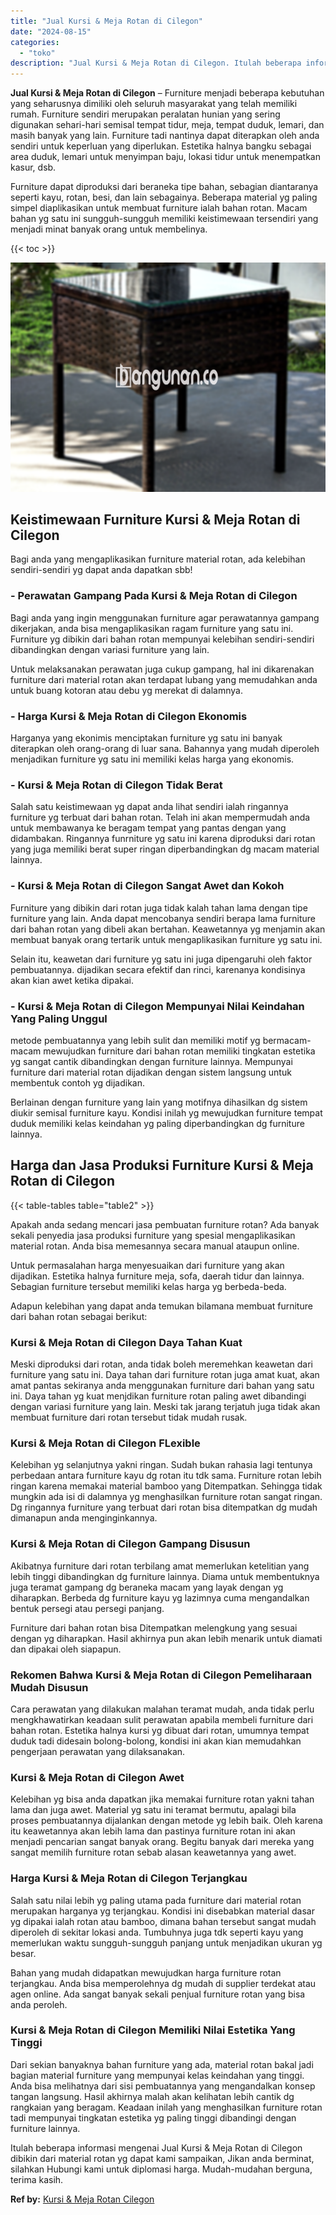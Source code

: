 ```yaml
---
title: "Jual Kursi & Meja Rotan di Cilegon"
date: "2024-08-15"
categories: 
  - "toko"
description: "Jual Kursi & Meja Rotan di Cilegon. Itulah beberapa informasi mengenai Jual Kursi & Meja Rotan di Cilegon dibikin dari material rotan yg dapat kami sampaikan..."
---
```


**Jual Kursi & Meja Rotan di Cilegon** – Furniture menjadi beberapa kebutuhan yang seharusnya dimiliki oleh seluruh masyarakat yang telah memiliki rumah. Furniture sendiri merupakan peralatan hunian yang sering digunakan sehari-hari semisal tempat tidur, meja, tempat duduk, lemari, dan masih banyak yang lain. Furniture tadi nantinya dapat diterapkan oleh anda sendiri untuk keperluan yang diperlukan. Estetika halnya bangku sebagai area duduk, lemari untuk menyimpan baju, lokasi tidur untuk menempatkan kasur, dsb.

Furniture dapat diproduksi dari beraneka tipe bahan, sebagian diantaranya seperti kayu, rotan, besi, dan lain sebagainya. Beberapa material yg paling simpel diaplikasikan untuk membuat furniture ialah bahan rotan. Macam bahan yg satu ini sungguh-sungguh memiliki keistimewaan tersendiri yang menjadi minat banyak orang untuk membelinya.

{{< toc >}}

![Jual Kursi & Meja Rotan di Cilegon](/images/kursi-meja-rotan-murah04.png)

## Keistimewaan Furniture Kursi & Meja Rotan di Cilegon

Bagi anda yang mengaplikasikan furniture material rotan, ada kelebihan sendiri-sendiri yg dapat anda dapatkan sbb!

### \- Perawatan Gampang Pada Kursi & Meja Rotan di Cilegon

Bagi anda yang ingin menggunakan furniture agar perawatannya gampang dikerjakan, anda bisa mengaplikasikan ragam furniture yang satu ini. Furniture yg dibikin dari bahan rotan mempunyai kelebihan sendiri-sendiri dibandingkan dengan variasi furniture yang lain.

Untuk melaksanakan perawatan juga cukup gampang, hal ini dikarenakan furniture dari material rotan akan terdapat lubang yang memudahkan anda untuk buang kotoran atau debu yg merekat di dalamnya.

### \- Harga Kursi & Meja Rotan di Cilegon Ekonomis

Harganya yang ekonimis menciptakan furniture yg satu ini banyak diterapkan oleh orang-orang di luar sana. Bahannya yang mudah diperoleh menjadikan furniture yg satu ini memiliki kelas harga yang ekonomis.

### \- Kursi & Meja Rotan di Cilegon Tidak Berat

Salah satu keistimewaan yg dapat anda lihat sendiri ialah ringannya furniture yg terbuat dari bahan rotan. Telah ini akan mempermudah anda untuk membawanya ke beragam tempat yang pantas dengan yang didambakan. Ringannya funrniture yg satu ini karena diproduksi dari rotan yang juga memiliki berat super ringan diperbandingkan dg macam material lainnya.

### \- Kursi & Meja Rotan di Cilegon Sangat Awet dan Kokoh

Furniture yang dibikin dari rotan juga tidak kalah tahan lama dengan tipe furniture yang lain. Anda dapat mencobanya sendiri berapa lama furniture dari bahan rotan yang dibeli akan bertahan. Keawetannya yg menjamin akan membuat banyak orang tertarik untuk mengaplikasikan furniture yg satu ini.

Selain itu, keawetan dari furniture yg satu ini juga dipengaruhi oleh faktor pembuatannya. dijadikan secara efektif dan rinci, karenanya kondisinya akan kian awet ketika dipakai.

### \- Kursi & Meja Rotan di Cilegon Mempunyai Nilai Keindahan Yang Paling Unggul

metode pembuatannya yang lebih sulit dan memiliki motif yg bermacam-macam mewujudkan furniture dari bahan rotan memiliki tingkatan estetika yg sangat cantik dibandingkan dengan furniture lainnya. Mempunyai furniture dari material rotan dijadikan dengan sistem langsung untuk membentuk contoh yg dijadikan.

Berlainan dengan furniture yang lain yang motifnya dihasilkan dg sistem diukir semisal furniture kayu. Kondisi inilah yg mewujudkan furniture tempat duduk memiliki kelas keindahan yg paling diperbandingkan dg furniture lainnya.

## Harga dan Jasa Produksi Furniture Kursi & Meja Rotan di Cilegon

{{< table-tables table="table2" >}}

Apakah anda sedang mencari jasa pembuatan furniture rotan? Ada banyak sekali penyedia jasa produksi furniture yang spesial mengaplikasikan material rotan. Anda bisa memesannya secara manual ataupun online.

Untuk permasalahan harga menyesuaikan dari furniture yang akan dijadikan. Estetika halnya furniture meja, sofa, daerah tidur dan lainnya. Sebagian furniture tersebut memiliki kelas harga yg berbeda-beda.

Adapun kelebihan yang dapat anda temukan bilamana membuat furniture dari bahan rotan sebagai berikut:

### Kursi & Meja Rotan di Cilegon Daya Tahan Kuat

Meski diproduksi dari rotan, anda tidak boleh meremehkan keawetan dari furniture yang satu ini. Daya tahan dari furniture rotan juga amat kuat, akan amat pantas sekiranya anda menggunakan furniture dari bahan yang satu ini. Daya tahan yg kuat menjdikan furniture rotan paling awet dibandingi dengan variasi furniture yang lain. Meski tak jarang terjatuh juga tidak akan membuat furniture dari rotan tersebut tidak mudah rusak.

### Kursi & Meja Rotan di Cilegon FLexible

Kelebihan yg selanjutnya yakni ringan. Sudah bukan rahasia lagi tentunya perbedaan antara furniture kayu dg rotan itu tdk sama. Furniture rotan lebih ringan karena memakai material bamboo yang Ditempatkan. Sehingga tidak mungkin ada isi di dalamnya yg menghasilkan furniture rotan sangat ringan. Dg ringannya furniture yang terbuat dari rotan bisa ditempatkan dg mudah dimanapun anda menginginkannya.

### Kursi & Meja Rotan di Cilegon Gampang Disusun

Akibatnya furniture dari rotan terbilang amat memerlukan ketelitian yang lebih tinggi dibandingkan dg furniture lainnya. Diama untuk membentuknya juga teramat gampang dg beraneka macam yang layak dengan yg diharapkan. Berbeda dg furniture kayu yg lazimnya cuma mengandalkan bentuk persegi atau persegi panjang.

Furniture dari bahan rotan bisa Ditempatkan melengkung yang sesuai dengan yg diharapkan. Hasil akhirnya pun akan lebih menarik untuk diamati dan dipakai oleh siapapun.

### Rekomen Bahwa Kursi & Meja Rotan di Cilegon Pemeliharaan Mudah Disusun

Cara perawatan yang dilakukan malahan teramat mudah, anda tidak perlu mengkhawatirkan keadaan sulit perawatan apabila membeli furniture dari bahan rotan. Estetika halnya kursi yg dibuat dari rotan, umumnya tempat duduk tadi didesain bolong-bolong, kondisi ini akan kian memudahkan pengerjaan perawatan yang dilaksanakan.

### Kursi & Meja Rotan di Cilegon Awet

Kelebihan yg bisa anda dapatkan jika memakai furniture rotan yakni tahan lama dan juga awet. Material yg satu ini teramat bermutu, apalagi bila proses pembuatannya dijalankan dengan metode yg lebih baik. Oleh karena itu keawetannya akan lebih lama dan pastinya furniture rotan ini akan menjadi pencarian sangat banyak orang. Begitu banyak dari mereka yang sangat memilih furniture rotan sebab alasan keawetannya yang awet.

### Harga Kursi & Meja Rotan di Cilegon Terjangkau

Salah satu nilai lebih yg paling utama pada furniture dari material rotan merupakan harganya yg terjangkau. Kondisi ini disebabkan material dasar yg dipakai ialah rotan atau bamboo, dimana bahan tersebut sangat mudah diperoleh di sekitar lokasi anda. Tumbuhnya juga tdk seperti kayu yang memerlukan waktu sungguh-sungguh panjang untuk menjadikan ukuran yg besar.

Bahan yang mudah didapatkan mewujudkan harga furniture rotan terjangkau. Anda bisa memperolehnya dg mudah di supplier terdekat atau agen online. Ada sangat banyak sekali penjual furniture rotan yang bisa anda peroleh.

### Kursi & Meja Rotan di Cilegon Memiliki Nilai Estetika Yang Tinggi

Dari sekian banyaknya bahan furniture yang ada, material rotan bakal jadi bagian material furniture yang mempunyai kelas keindahan yang tinggi. Anda bisa melihatnya dari sisi pembuatannya yang mengandalkan konsep tangan langsung. Hasil akhirnya malah akan kelihatan lebih cantik dg rangkaian yang beragam. Keadaan inilah yang menghasilkan furniture rotan tadi mempunyai tingkatan estetika yg paling tinggi dibandingi dengan furniture lainnya.

Itulah beberapa informasi mengenai Jual Kursi & Meja Rotan di Cilegon dibikin dari material rotan yg dapat kami sampaikan, Jikan anda berminat, silahkan Hubungi kami untuk diplomasi harga. Mudah-mudahan berguna, terima kasih.

**Ref by:** [Kursi & Meja Rotan Cilegon](https://id.wikipedia.org/wiki/Kursi)
